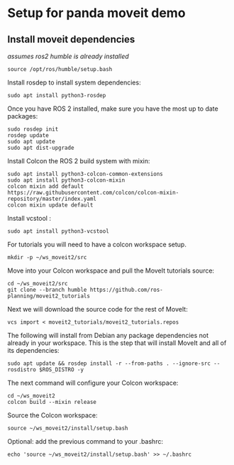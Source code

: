 # Setup for panda moveit demo

## Install moveit dependencies
*assumes ros2 humble is already installed*

```
source /opt/ros/humble/setup.bash
```

Install rosdep to install system dependencies:
```
sudo apt install python3-rosdep
```


Once you have ROS 2 installed, make sure you have the most up to date packages:
```
sudo rosdep init
rosdep update
sudo apt update
sudo apt dist-upgrade
```

Install Colcon the ROS 2 build system with mixin:
```
sudo apt install python3-colcon-common-extensions
sudo apt install python3-colcon-mixin
colcon mixin add default https://raw.githubusercontent.com/colcon/colcon-mixin-repository/master/index.yaml
colcon mixin update default
```

Install vcstool :
```
sudo apt install python3-vcstool
```

For tutorials you will need to have a colcon workspace setup.
```
mkdir -p ~/ws_moveit2/src
```

Move into your Colcon workspace and pull the MoveIt tutorials source:
```
cd ~/ws_moveit2/src
git clone --branch humble https://github.com/ros-planning/moveit2_tutorials
```

Next we will download the source code for the rest of MoveIt:
```
vcs import < moveit2_tutorials/moveit2_tutorials.repos
```

The following will install from Debian any package dependencies not already in your workspace. This is the step that will install MoveIt and all of its dependencies:
```
sudo apt update && rosdep install -r --from-paths . --ignore-src --rosdistro $ROS_DISTRO -y
```

The next command will configure your Colcon workspace:
```
cd ~/ws_moveit2
colcon build --mixin release
```

Source the Colcon workspace:
```
source ~/ws_moveit2/install/setup.bash
```

Optional: add the previous command to your .bashrc:
```
echo 'source ~/ws_moveit2/install/setup.bash' >> ~/.bashrc
```